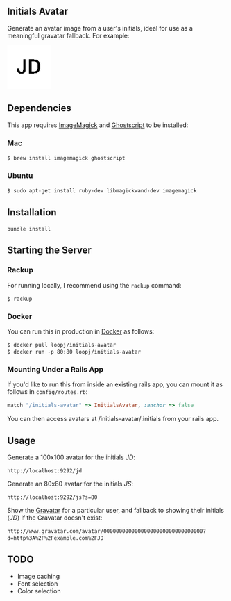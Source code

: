 Initials Avatar
---------------

Generate an avatar image from a user's initials, ideal for use as a meaningful gravatar fallback. For example:

![Example avatar](example.png)


## Dependencies

This app requires [ImageMagick](http://www.imagemagick.org/) and [Ghostscript](http://www.ghostscript.com/) to be installed:

### Mac

```shell
$ brew install imagemagick ghostscript
```

### Ubuntu

```shell
$ sudo apt-get install ruby-dev libmagickwand-dev imagemagick
```


## Installation

```shell
bundle install
```


## Starting the Server

### Rackup

For running locally, I recommend using the `rackup` command:

```shell
$ rackup
```

### Docker

You can run this in production in [Docker](https://docker.com) as follows:

```shell
$ docker pull loopj/initials-avatar
$ docker run -p 80:80 loopj/initials-avatar
```


### Mounting Under a Rails App

If you'd like to run this from inside an existing rails app, you can mount it as follows in `config/routes.rb`:

```ruby
match "/initials-avatar" => InitialsAvatar, :anchor => false
```

You can then access avatars at /initials-avatar/:initials from your rails app.


## Usage

Generate a 100x100 avatar for the initials *JD*:

```
http://localhost:9292/jd
```

Generate an 80x80 avatar for the initials *JS*:

```
http://localhost:9292/js?s=80
```

Show the [Gravatar](http://gravatar.com) for a particular user, and fallback to showing their initials (*JD*) if the Gravatar doesn't exist:

```
http://www.gravatar.com/avatar/00000000000000000000000000000000?d=http%3A%2F%2Fexample.com%2FJD
```


## TODO

-   Image caching
-   Font selection
-   Color selection
